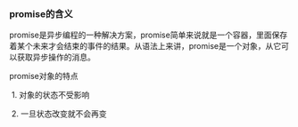 ### promise的含义

promise是异步编程的一种解决方案，promise简单来说就是一个容器，里面保存着某个未来才会结束的事件的结果。从语法上来讲，promise是一个对象，从它可以获取异步操作的消息。

promise对象的特点

​	1. 对象的状态不受影响

​	2. 一旦状态改变就不会再变

